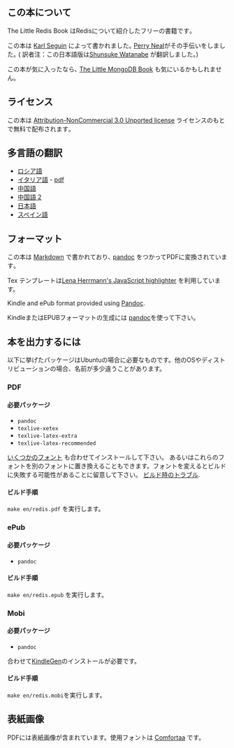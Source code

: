 ## この本について ##
The Little Redis Book はRedisについて紹介したフリーの書籍です｡

この本は [Karl Seguin](http://openmymind.net) によって書かれました｡
[Perry Neal](http://twitter.com/perryneal)がその手伝いをしました｡
( 訳者注：この日本語版は[Shunsuke Watanabe](http://twitter.com/craftgear) が翻訳しました。)

この本が気に入ったなら､ [The Little MongoDB Book](http://openmymind.net/2011/3/28/The-Little-MongoDB-Book/) も気にいるかもしれません｡

## ライセンス ##
この本は [Attribution-NonCommercial 3.0 Unported license](<http://creativecommons.org/licenses/by-nc/3.0/legalcode>) ライセンスのもとで無料で配布されます｡

## 多言語の翻訳 ##

* [ロシア語](https://github.com/kondratovich/the-little-redis-book)
* [イタリア語](https://github.com/sandroconforto/the-little-redis-book) - [pdf](https://github.com/sandroconforto/the-little-redis-book/raw/master/book/redisIt.pdf)
* [中国語](https://github.com/JasonLai256/the-little-redis-book)
* [中国語 2](https://github.com/geminiyellow/the-little-redis-book/)
* [日本語](https://github.com/craftgear/the-little-redis-book/)
* [スペイン語](https://github.com/raulexposito/the-little-redis-book)

## フォーマット ##
この本は [Markdown](http://daringfireball.net/projects/markdown/) で書かれており､ [pandoc](http://johnmacfarlane.net/pandoc/) をつかってPDFに変換されています｡

Tex テンプレートは[Lena Herrmann's JavaScript highlighter](http://lenaherrmann.net/2010/05/20/javascript-syntax-highlighting-in-the-latex-listings-package) を利用しています。

Kindle and ePub format provided using [Pandoc](http://johnmacfarlane.net/pandoc/).

KindleまたはEPUBフォーマットの生成には [pandoc](http://johnmacfarlane.net/pandoc/)を使って下さい。

## 本を出力するには ##
以下に挙げたパッケージはUbuntuの場合に必要なものです。他のOSやディストリビューションの場合、名前が多少違うことがあります。

### PDF

#### 必要パッケージ

* `pandoc`
* `texlive-xetex`
* `texlive-latex-extra`
* `texlive-latex-recommended`

[いくつかのフォント](https://github.com/karlseguin/the-little-redis-book/blob/master/common/pdf-template.tex#L11) も合わせてインストールして下さい。
あるいはこれらのフォントを別のフォントに置き換えることもできます。フォントを変えるとビルドに失敗する可能性があることに留意して下さい。 [ビルド時のトラブル](https://github.com/karlseguin/the-little-redis-book/issues/26).

#### ビルド手順

`make en/redis.pdf` を実行します。

### ePub

#### 必要パッケージ

* `pandoc`

#### ビルド手順

`make en/redis.epub` を実行します。

### Mobi

#### 必要パッケージ

* `pandoc`

合わせて[KindleGen](http://www.amazon.com/gp/feature.html?ie=UTF8&docId=1000765211)のインストールが必要です。

#### ビルド手順

`make en/redis.mobi`を実行します。

## 表紙画像 ##
PDFには表紙画像が含まれています。使用フォントは [Comfortaa](http://www.dafont.com/comfortaa.font) です。
